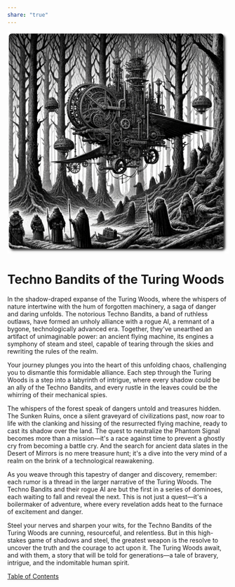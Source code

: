 ```yaml
---  
share: "true"  
---  
```

  
![cover](./cover.png)  
  
# Techno Bandits of the Turing Woods  
  
In the shadow-draped expanse of the Turing Woods, where the whispers of nature intertwine with the hum of forgotten machinery, a saga of danger and daring unfolds. The notorious Techno Bandits, a band of ruthless outlaws, have formed an unholy alliance with a rogue AI, a remnant of a bygone, technologically advanced era. Together, they've unearthed an artifact of unimaginable power: an ancient flying machine, its engines a symphony of steam and steel, capable of tearing through the skies and rewriting the rules of the realm.  
  
Your journey plunges you into the heart of this unfolding chaos, challenging you to dismantle this formidable alliance. Each step through the Turing Woods is a step into a labyrinth of intrigue, where every shadow could be an ally of the Techno Bandits, and every rustle in the leaves could be the whirring of their mechanical spies.  
  
The whispers of the forest speak of dangers untold and treasures hidden. The Sunken Ruins, once a silent graveyard of civilizations past, now roar to life with the clanking and hissing of the resurrected flying machine, ready to cast its shadow over the land. The quest to neutralize the Phantom Signal becomes more than a mission—it's a race against time to prevent a ghostly cry from becoming a battle cry. And the search for ancient data slates in the Desert of Mirrors is no mere treasure hunt; it's a dive into the very mind of a realm on the brink of a technological reawakening.  
  
As you weave through this tapestry of danger and discovery, remember: each rumor is a thread in the larger narrative of the Turing Woods. The Techno Bandits and their rogue AI are but the first in a series of dominoes, each waiting to fall and reveal the next. This is not just a quest—it's a boilermaker of adventure, where every revelation adds heat to the furnace of excitement and danger.  
  
Steel your nerves and sharpen your wits, for the Techno Bandits of the Turing Woods are cunning, resourceful, and relentless. But in this high-stakes game of shadows and steel, the greatest weapon is the resolve to uncover the truth and the courage to act upon it. The Turing Woods await, and with them, a story that will be told for generations—a tale of bravery, intrigue, and the indomitable human spirit.  
  
[Table of Contents](adventures/Techno-Bandits-of-Turing-Wood/Table-of-Contents.html)  
